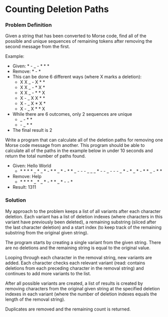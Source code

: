 # Counting Deletion Paths

### Problem Definition

Given a string that has been converted to Morse code, find all of the possible
and unique sequences of remaining tokens after removing the second message
from the first.

Example:

  - Given: \* - _ - * * *
  - Remove:  \* - *
  - This can be done 6 different ways (where X marks a deletion):
    - X X _ - X \* \*
    - X X _ - \* X \*
    - X X _ - \* \* X
    - X - _ X X \* \*
    - X - _ X \* X \*
    - X - _ X \* \* X
  - While there are 6 outcomes, only 2 sequences are unique
    - _ - \* \*
    - \- _ \* \*
  - The final result is 2

Write a program that can calculate all of the deletion paths for removing one
Morse code message from another. This program should be able to calculate all
of the paths in the example below in under 10 seconds and return the total
number of paths found.

  - Given: Hello World
    - \* \* \* \* _ \* _ \* - \* \* _ \* - \* \* _ - - - _ _ _ \* - - _ - - - _ \* - \* _ \* - \* \* _ - \* \*
  - Remove: Help
    - \* \* \* \* _ \* _ \* - \* \* _ \* - - \*
  - Result: 1311

### Solution

My approach to the problem keeps a list of all variants after each character
deletion. Each variant has a list of deletion indexes (where characters in this
variant have previously been deleted), a remaining substring (sliced after the
last character deletion) and a start index (to keep track of the remaining
substring from the original given string).

The program starts by creating a single variant from the given string. There
are no deletions and the remaining string is equal to the original value.

Looping through each character in the removal string, new variants are added.
Each character checks each relevant variant (read: contains deletions from each
preceding character in the removal string) and continues to add more variants
to the list.

After all possible variants are created, a list of results is created by
removing characters from the original given string at the specified deletion
indexes in each variant (where the number of deletion indexes equals the length
of the removal string).

Duplicates are removed and the remaining count is returned.
